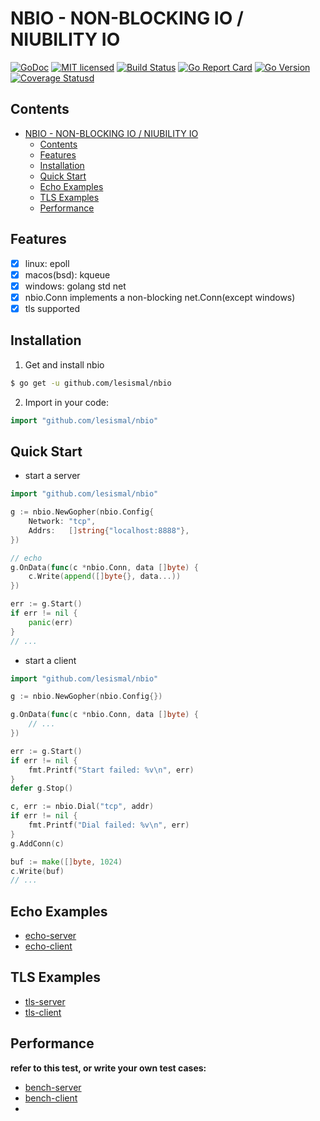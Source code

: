 # NBIO - NON-BLOCKING IO / NIUBILITY IO

[![GoDoc][1]][2] [![MIT licensed][3]][4] [![Build Status][5]][6] [![Go Report Card][7]][8] [![Go Version][9]][10] [![Coverage Statusd][11]][12]

[1]: https://godoc.org/github.com/lesismal/nbio?status.svg
[2]: https://godoc.org/github.com/lesismal/nbio
[3]: https://img.shields.io/badge/license-MIT-blue.svg
[4]: LICENSE
[5]: https://img.shields.io/github/workflow/status/lesismal/nbio/build-linux?style=flat-square&logo=github-actions
[6]: https://github.com/lesismal/nbio/actions?query=workflow%3build-linux
[7]: https://goreportcard.com/badge/github.com/lesismal/nbio
[8]: https://goreportcard.com/report/github.com/lesismal/nbio
[9]: https://img.shields.io/badge/go-%3E%3D1.16-30dff3?style=flat-square&logo=go
[10]: https://github.com/lesismal/nbio
[11]: https://codecov.io/gh/lesismal/nbio/branch/master/graph/badge.svg
[12]: https://codecov.io/gh/lesismal/nbio

## Contents

- [NBIO - NON-BLOCKING IO / NIUBILITY IO](#nbio---non-blocking-io--niubility-io)
  - [Contents](#contents)
  - [Features](#features)
  - [Installation](#installation)
  - [Quick Start](#quick-start)
  - [Echo Examples](#echo-examples)
  - [TLS Examples](#tls-examples)
  - [Performance](#performance)

## Features
- [x] linux: epoll
- [x] macos(bsd): kqueue
- [x] windows: golang std net
- [x] nbio.Conn implements a non-blocking net.Conn(except windows)
- [x] tls supported

## Installation

1. Get and install nbio

```sh
$ go get -u github.com/lesismal/nbio
```

2. Import in your code:

```go
import "github.com/lesismal/nbio"
```


## Quick Start
 
- start a server

```go
import "github.com/lesismal/nbio"

g := nbio.NewGopher(nbio.Config{
    Network: "tcp",
    Addrs:   []string{"localhost:8888"},
})

// echo
g.OnData(func(c *nbio.Conn, data []byte) {
    c.Write(append([]byte{}, data...))
})

err := g.Start()
if err != nil {
    panic(err)
}
// ...
```

- start a client

```go
import "github.com/lesismal/nbio"

g := nbio.NewGopher(nbio.Config{})

g.OnData(func(c *nbio.Conn, data []byte) {
	// ...
})

err := g.Start()
if err != nil {
	fmt.Printf("Start failed: %v\n", err)
}
defer g.Stop()

c, err := nbio.Dial("tcp", addr)
if err != nil {
	fmt.Printf("Dial failed: %v\n", err)
}
g.AddConn(c)

buf := make([]byte, 1024)
c.Write(buf)
// ...
```

## Echo Examples

- [echo-server](https://github.com/lesismal/nbio/blob/master/examples/echo/server/server.go)
- [echo-client](https://github.com/lesismal/nbio/blob/master/examples/echo/client/client.go)

## TLS Examples

- [tls-server](https://github.com/lesismal/nbio/blob/master/examples/tls/server/server.go)
- [tls-client](https://github.com/lesismal/nbio/blob/master/examples/tls/client/client.go)

## Performance

**refer to this test, or write your own test cases:**

- [bench-server](https://github.com/lesismal/nbio/blob/master/examples/bench/server/server.go)
- [bench-client](https://github.com/lesismal/nbio/blob/master/examples/bench/client/client.go)
- 